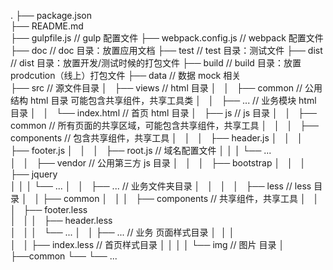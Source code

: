.
├── package.json                 
├── README.md                    
├── gulpfile.js                  // gulp 配置文件
├── webpack.config.js            // webpack 配置文件
├── doc                          // doc   目录：放置应用文档
├── test                         // test  目录：测试文件
├── dist                         // dist  目录：放置开发/测试时候的打包文件
├── build                        // build 目录：放置 prodcution（线上）打包文件
├── data                         // 数据 mock 相关  
├── src                          // 源文件目录
│   ├── views                    // html 目录 
│   │   ├── common				 // 公用结构 html 目录 可能包含共享组件，共享工具类
│   │   ├── ... 				 // 业务模块 html 目录 
│   │   └── index.html 			 // 首页 html 目录 
│   ├── js                       // js 目录 
│   │   ├── common               // 所有页面的共享区域，可能包含共享组件，共享工具
│   │   │   ├── components		 // 包含共享组件，共享工具
│   │   │   ├── header.js
│   │   │   ├── footer.js
│   │   │   ├── root.js          // 域名配置文件
│   │   │   └── ... 			 
│   │   ├── vendor               // 公用第三方 js 目录
│   │   │   ├── bootstrap
│   │   │   ├── jquery         
│   │   │   └── ...
│   │   ├── ...                  // 业务文件夹目录
│   │   │   
│   ├── less                     // less 目录
│   │   ├── common 
│   │   │   ├── components       // 共享组件，共享工具
│   │   │   ├── footer.less      
│   │   │   ├── header.less       
│   │   │   └── ... 
│   │   ├── ...                 // 业务 页面样式目录
│   │   │     
│   │   ├── index.less   		// 首页样式目录
│   │   │
│   └── img 					// 图片 目录
│       ├──common
└──     └── ...
